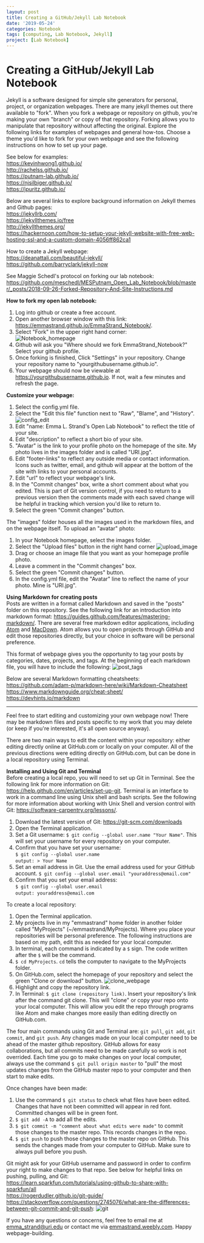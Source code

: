 ```yaml
---
layout: post
title: Creating a GitHub/Jekyll Lab Notebook
date: '2019-05-24'
categories: Notebook
tags: [computing, Lab Notebook, Jekyll]
project: [Lab Notebook]
---
```


# Creating a GitHub/Jekyll Lab Notebook

Jekyll is a software designed for simple site generators for personal, project, or organization webpages. There are many jekyll themes out there available to "fork". When you fork a webpage or repository on github, you're making your own "branch" or copy of that repository. Forking allows you to manipulate that repository without affecting the original. Explore the following links for examples of webpages and general how-tos. Choose a theme you'd like to fork for your own webpage and see the following instructions on how to set up your page.

See below for examples:  
https://kevinhwong1.github.io/  
http://rachelss.github.io/  
https://putnam-lab.github.io/  
https://njsilbiger.github.io/  
https://jpuritz.github.io/

Below are several links to explore background information on Jekyll themes and Github pages:  
https://jekyllrb.com/  
https://jekyllthemes.io/free  
http://jekyllthemes.org/  
https://hackernoon.com/how-to-setup-your-jekyll-website-with-free-web-hosting-ssl-and-a-custom-domain-4056ff862ca1

How to create a Jekyll webpage:  
https://deanattali.com/beautiful-jekyll/  
https://github.com/barryclark/jekyll-now

See Maggie Schedl's protocol on forking our lab notebook:
https://github.com/meschedl/MESPutnam_Open_Lab_Notebook/blob/master/_posts/2018-09-26-Forked-Repository-And-Site-Instructions.md  

**How to fork my open lab notebook:**  
1. Log into github or create a free account.
2. Open another browser window with this link: https://emmastrand.github.io/EmmaStrand_Notebook/.  
3. Select "Fork" in the upper right hand corner:  
![Notebook_homepage](https://github.com/emmastrand/EmmaStrand_Notebook/blob/master/images/create_fork.png?raw=true)
4. Github will ask you "Where should we fork EmmaStrand_Notebook?" Select your github profile.
5. Once forking is finished, Click "Settings" in your repository. Change your repository name to "yourgithubusername.github.io".
6. Your webpage should now be viewable at https://yourgithubusername.github.io. If not, wait a few minutes and refresh the page.

**Customize your webpage:**
1. Select the config.yml file.
2. Select the "Edit this file" function next to "Raw", "Blame", and "History".
![config_edit](https://github.com/emmastrand/EmmaStrand_Notebook/blob/master/images/edit_config.png?raw=true)
3. Edit "name: Emma L. Strand's Open Lab Notebook" to reflect the title of your site.
4. Edit "description" to reflect a short bio of your site.
5. "Avatar" is the link to your profile photo on the homepage of the site. My photo lives in the images folder and is called "URI.jpg".
6. Edit "footer-links" to reflect any outside media or contact information. Icons such as twitter, email, and github will appear at the bottom of the site with links to your personal accounts.
7. Edit "url" to reflect your webpage's link.
8. In the "Commit changes" box, write a short comment about what you edited. This is part of Git version control, if you need to return to a previous version then the comments made with each saved change will be helpful in tracking which version you'd like to return to.
9. Select the green "Commit changes" button.

The "images" folder houses all the images used in the markdown files, and on the webpage itself.
To upload an "avatar" photo:
1. In your Notebook homepage, select the images folder.
2. Select the "Upload files" button in the right hand corner
![upload_image](https://github.com/emmastrand/EmmaStrand_Notebook/blob/master/images/upload_image.png?raw=true)
3. Drag or choose an image file that you want as your homepage profile photo.
4. Leave a comment in the "Commit changes" box.
5. Select the green "Commit changes" button.
6. In the config.yml file, edit the "Avatar" line to reflect the name of your photo. Mine is "URI.jpg".

**Using Markdown for creating posts**  
Posts are written in a format called Markdown and saved in the "posts" folder on this repository. See the following link for an introduction into markdown format: https://guides.github.com/features/mastering-markdown/. There are several free markdown editor applications, including [Atom](https://atom.io/) and [MacDown](https://macdown.uranusjr.com/). Atom allows you to open projects through GitHub and edit those repositories directly, but your choice in software will be personal preference.

This format of webpage gives you the opportunity to tag your posts by categories, dates, projects, and tags. At the beginning of each markdown file, you will have to include the following:
![post_tags](https://github.com/emmastrand/EmmaStrand_Notebook/blob/master/images/post_tags.png?raw=true)

Below are several Markdown formatting cheatsheets:  
https://github.com/adam-p/markdown-here/wiki/Markdown-Cheatsheet  
https://www.markdownguide.org/cheat-sheet/  
https://devhints.io/markdown  

---
Feel free to start editing and customizing your own webpage now! There may be markdown files and posts specific to my work that you may delete (or keep if you're interested, it's all open source anyway).

There are two main ways to edit the content within your repository: either editing directly online at GitHub.com or locally on your computer. All of the previous directions were editing directly on GitHub.com, but can be done in a local repository using Terminal.

**Installing and Using Git and Terminal**  
Before creating a local repo, you will need to set up Git in Terminal. See the following link for more information on Git: https://help.github.com/en/articles/set-up-git. Terminal is an interface to work in a command line using Unix shell and bash scripts. See the following for more information about working with Unix Shell and version control with Git: https://software-carpentry.org/lessons/.

1. Download the latest version of Git: https://git-scm.com/downloads
2. Open the Terminal application.
3. Set a Git username: `$ git config --global user.name "Your Name"`. This will set your username for every repository on your computer.
4. Confirm that you have set your username:  
`$ git config --global user.name`  
`output: > Your Name`  
5. Set an email address in Git. Use the email address used for your GitHub account. `$ git config --global user.email "youraddress@email.com"`
6. Confirm that you set your email address:  
`$ git config --global user.email`  
`output: youraddress@email.com`

To create a local repository:
1. Open the Terminal application.
2. My projects live in my "emmastrand" home folder in another folder called "MyProjects" (~/emmastrand/MyProjects). Where you place your repositories will be personal preference. The following instructions are based on my path, edit this as needed for your local computer.
3. In terminal, each command is indicated by a `$` sign. The code written after the `$` will be the command.
4. `$ cd MyProjects`. `cd` tells the computer to navigate to the MyProjects folder.
5. On GitHub.com, select the homepage of your repository and select the green "Clone or download" button.
![clone_webpage](https://github.com/emmastrand/EmmaStrand_Notebook/blob/master/images/clone_webpage.png?raw=true)
6. Highlight and copy the repository link.
7. In Terminal:  `$ git clone (repository link)`. Insert your repository's link after the command git clone. This will "clone" or copy your repo onto your local computer. This will allow you edit the repo through programs like Atom and make changes more easily than editing directly on GitHub.com.

The four main commands using Git and Terminal are: `git pull`, `git add`, `git commit`, and `git push`. Any changes made on your local computer need to be ahead of the master github repository. GitHub allows for easy collaborations, but all commits need to be made carefully so work is not overrided. Each time you go to make changes on your local computer, always use the command `$ git pull origin master` to "pull" the most updates changes from the GitHub master repo to your computer and then start to make edits.

Once changes have been made:
1. Use the command `$ git status` to check what files have been edited. Changes that have not been committed will appear in red font. Committed changes will be in green font.
2. `$ git add -A` to add all the edits.
3. `$ git commit -m "comment about what edits were made"` to commit those changes to the master repo. This records changes in the repo.
4. `$ git push` to push those changes to the master repo on GitHub. This sends the changes made from your computer to GitHub. Make sure to always pull before you push.

Git might ask for your GitHub username and password in order to confirm your right to make changes to that repo.
See below for helpful links on pushing, pulling, and Git:  
https://learn.sparkfun.com/tutorials/using-github-to-share-with-sparkfun/all  
https://rogerdudler.github.io/git-guide/  
https://stackoverflow.com/questions/2745076/what-are-the-differences-between-git-commit-and-git-push:
![git](https://i.stack.imgur.com/MgaV9.png)


If you have any questions or concerns, feel free to email me at emma_strand@uri.edu or contact me via [emmastrand.weebly.com](emmastrand.weebly.com). Happy webpage-building.
